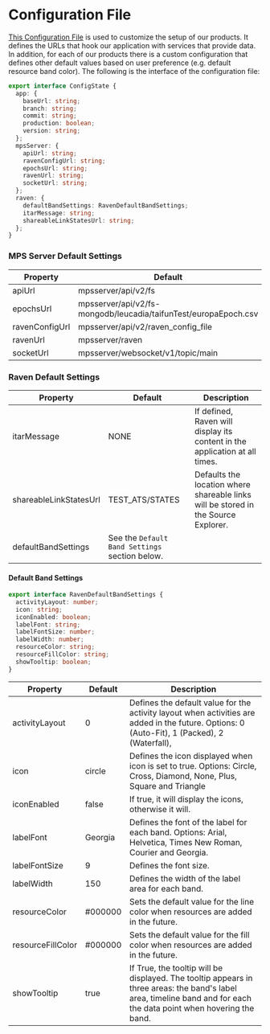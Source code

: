 # Configuration File

[This Configuration File](../../src/config.ts) is used to customize the setup of our products. It defines the URLs that hook our application with services that provide data. In addition, for each of our products there is a custom configuration that defines other default values based on user preference (e.g. default resource band color). The following is the interface of the configuration file:

```typescript
export interface ConfigState {
  app: {
    baseUrl: string;
    branch: string;
    commit: string;
    production: boolean;
    version: string;
  };
  mpsServer: {
    apiUrl: string;
    ravenConfigUrl: string;
    epochsUrl: string;
    ravenUrl: string;
    socketUrl: string;
  };
  raven: {
    defaultBandSettings: RavenDefaultBandSettings;
    itarMessage: string;
    shareableLinkStatesUrl: string;
  };
}
```

### MPS Server Default Settings

| Property      | Default |
|---------------|--------------|
| apiUrl        |  mpsserver/api/v2/fs |
| epochsUrl     |  mpsserver/api/v2/fs-mongodb/leucadia/taifunTest/europaEpoch.csv |
| ravenConfigUrl|  mpsserver/api/v2/raven_config_file |
| ravenUrl      |  mpsserver/raven |
| socketUrl     |  mpsserver/websocket/v1/topic/main |

<TODO Sequencing Default Setting>

### Raven Default Settings

| Property      | Default       | Description | 
|---------------|---------------|--------------|
| itarMessage   |  NONE         | If defined, Raven will display its content in the application at all times. 
| shareableLinkStatesUrl  |  TEST_ATS/STATES | Defaults the location where shareable links will be stored in the Source Explorer. 
| defaultBandSettings   |  See the `Default Band Settings` section below.    |  

#### Default Band Settings

```typescript
export interface RavenDefaultBandSettings {
  activityLayout: number;
  icon: string;
  iconEnabled: boolean;
  labelFont: string;
  labelFontSize: number;
  labelWidth: number;
  resourceColor: string;
  resourceFillColor: string;
  showTooltip: boolean;
}
```

| Property      | Default | Description |
|---------------|--------------| ---------| 
| activityLayout| 0 | Defines the default value for the activity layout when activities are added in the future. Options: 0 (Auto-Fit), 1 (Packed), 2 (Waterfall), 
| icon          | circle | Defines the icon displayed when icon is set to true. Options: Circle, Cross, Diamond, None, Plus, Square and Triangle |
| iconEnabled   | false | If true, it will display the icons, otherwise it will. | 
| labelFont     | Georgia | Defines the font of the label for each band. Options: Arial, Helvetica, Times New Roman, Courier and Georgia.
| labelFontSize | 9 | Defines the font size. 
| labelWidth    | 150 | Defines the width of the label area for each band.  
| resourceColor | #000000 | Sets the default value for the line color when resources are added in the future.
| resourceFillColor | #000000 | Sets the default value for the fill color when resources are added in the future.
| showTooltip   | true | If True, the tooltip will be displayed. The tooltip appears in three areas: the band's label area, timeline band and for each the data point when hovering the band. 
